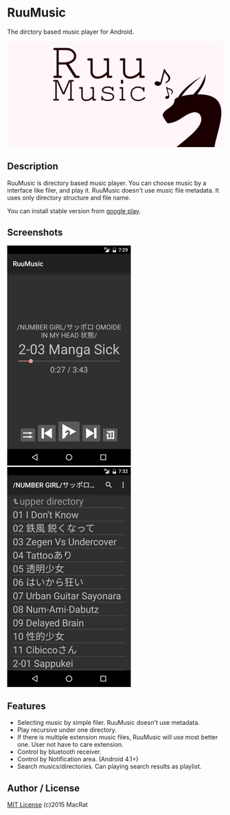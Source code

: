 RuuMusic
========
The dirctory based music player for Android.

![RuuMusic promotion image](designs/promotion.png)

## Description
RuuMusic is directory based music player. You can choose music by a interface like filer, and play it.
RuuMusic doesn't use music file metadata. It uses only directory structure and file name.

You can install stable version from [google play](https://play.google.com/store/apps/details?id=jp.blanktar.ruumusic).

## Screenshots
![player view](screenshots/for-readme/play.png)
![selecting view](screenshots/for-readme/playlists.png)

## Features
* Selecting music by simple filer.
	RuuMusic doesn't use metadata.
* Play recursive under one directory.
* If there is multiple extension music files, RuuMusic will use most better one.
	User not have to care extension.
* Control by bluetooth receiver.
* Control by Notification area. (Android 4.1+)
* Search musics/directories.
	Can playing search results as playlist.

## Author / License
[MIT License](http://opensource.org/licenses/mit-license.php) (c)2015 MacRat
